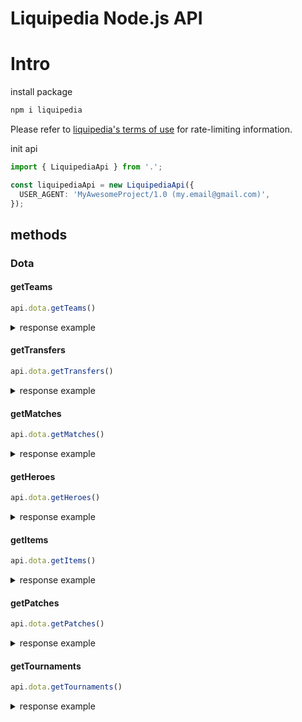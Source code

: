 # Liquipedia Node.js API

# Intro
install package
```bash
npm i liquipedia
```

Please refer to [liquipedia's terms of use](https://liquipedia.net/api-terms-of-use) for rate-limiting information. 

init api
```ts
import { LiquipediaApi } from '.';

const liquipediaApi = new LiquipediaApi({
  USER_AGENT: 'MyAwesomeProject/1.0 (my.email@gmail.com)',
});
```

## methods

###  Dota

#### getTeams
```ts
api.dota.getTeams()
```
<details>
  <summary>response example</summary>

```ts
[
  {
    name: 'B8',
    region: 'CIS',
    url: 'https://liquipedia.net/dota2/B8',
    logo: 'https://liquipedia.net/commons/images/thumb/c/c6/B8_lightmode.png/41px-B8_lightmode.png'
  },
  {
    name: 'CIS Rejects',
    region: 'CIS',
    url: 'https://liquipedia.net/dota2/CIS_Rejects',
    logo: 'https://liquipedia.net/commons/images/thumb/1/12/CIS_Rejects_allmode.png/50px-CIS_Rejects_allmode.png'
  },
]
```
</details>

#### getTransfers
```ts
api.dota.getTransfers()
```

<details>
  <summary>response example</summary>
  
```ts
[
  {
    date: 2022-02-08T00:00:00.000Z,
    players: [ '23savage' ],
    from: { team: 'T1', position: undefined },
    to: { team: 'T1', position: '(Inactive)' }
  },
  {
    date: 2022-02-06T00:00:00.000Z,
    players: [ 'DaaD-' ],
    from: { team: 'KBU.US', position: undefined },
    to: { team: '5RATFORCESTAFF', position: undefined }
  },
  {
    date: 2022-02-06T00:00:00.000Z,
    players: [ 'albinozebra1' ],
    from: { team: 'Electronic Boys', position: undefined },
    to: { team: '5RATFORCESTAFF', position: undefined }
  },
  {
    date: 2022-02-06T00:00:00.000Z,
    players: [ 'Lil_Nick' ],
    from: { team: undefined, position: undefined },
    to: { team: '5RATFORCESTAFF', position: undefined }
  },
  {
    date: 2022-02-06T00:00:00.000Z,
    players: [ 'Italiano Gangstar', 'TingleK1ng', 'Overlom' ],
    from: { team: '5RATFORCESTAFF', position: undefined },
    to: { team: undefined, position: undefined }
  },
]
```
</details>


#### getMatches

```ts
api.dota.getMatches()
```

<details>
  <summary>response example</summary>

```ts
[
  {
    leftTeam: { name: 'Gladiators', shortName: 'Gla', currentScore: 1 },
    rightTeam: { name: 'Gambit Esports', shortName: 'Gambit', currentScore: 0 },
    bestOf: 3,
    status: 'Live',
    startTime: 2022-02-08T18:00:00.000Z,
    twitchStream: 'https://twitch.tv/beyondthesummit2',
    tournamentName: 'Dota 2 Champions League Season 7',
    tournamentShortName: 'D2CL Season 7'
  }
]
```
</details>

#### getHeroes
```ts
api.dota.getHeroes()
```


<details>
  <summary>response example</summary>
  
```ts
[
  {
    name: 'Weaver',
    attr: 'Agility',
    img: 'https://liquipedia.net/commons/images/thumb/5/59/Weaver_Large.png/125px-Weaver_Large.png',
    url: 'https://liquipedia.net/dota2/Weaver'
  },
  {
    name: 'Ancient Apparition',
    attr: 'Intelligence',
    img: 'https://liquipedia.net/commons/images/thumb/5/5d/Ancient_Apparition_Large.png/125px-Ancient_Apparition_Large.png',
    url: 'https://liquipedia.net/dota2/Ancient_Apparition'
  },
]
```
</details>

#### getItems
```ts
api.dota.getItems()
```

<details>
  <summary>response example</summary>

```ts
[
  {
    type: 'Basic',
    category: 'Miscellaneous',
    url: 'https://liquipedia.net/dota2/Wind_Lace',
    name: 'Wind Lace',
    img: 'https://liquipedia.net/commons/images/thumb/a/a1/Wind_Lace.png/60px-Wind_Lace.png',
    price: 250
  },
  {
    type: 'Basic',
    category: 'Secret Shop',
    url: 'https://liquipedia.net/dota2/Demon_Edge',
    name: 'Demon Edge',
    img: 'https://liquipedia.net/commons/images/thumb/a/ae/Demon_Edge.png/60px-Demon_Edge.png',
    price: 2200
  },
]
```
</details>

#### getPatches
```ts
api.dota.getPatches()
```


<details>
  <summary>response example</summary>

```ts
[
  {
    version: '7.29b',
    date: 2021-04-15T21:00:00.000Z,
    changes: 'Balance Changes\n',
    url: 'https://liquipedia.net/dota2/7.29b'
  },
  {
    version: '7.29',
    date: 2021-04-08T21:00:00.000Z,
    changes: 'New Hero  Dawnbreaker\n' +
      'Added to Captains Mode:\n' +
      ' Hoodwink\n' +
      'Map Updates\n' +
      'Water Power Rune\n' +
      'Balance Changes\n',
    url: 'https://liquipedia.net/dota2/7.29'
  },
]
```
</details>

#### getTournaments
```ts
api.dota.getTournaments()
```


<details>
  <summary>response example</summary>
  
```ts
[
  {
    status: 'Upcoming',
    tier: 'Tier 2',
    name: 'DPC SA 2021/2022 Tour 2: Division I',
    url: 'https://liquipedia.net/dota2/Dota_Pro_Circuit/2021-22/2/South_America/Division_I',
    dates: 'Mar 17 - Apr 22, 2022',
    prizePool: '$205,000',
    teams: '8',
    hostLocation: ' South America',
    winner: 'TBD',
    runnerUp: 'TBD'
  },
]
```
</details>
